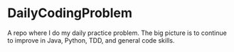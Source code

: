 # DailyCodingProblem
A repo where I do my daily practice problem. The big picture is to continue to improve in Java, Python, TDD, and general code skills. 
